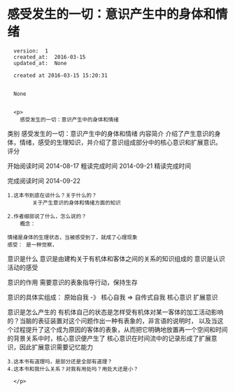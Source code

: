 
  # 感受发生的一切：意识产生中的身体和情绪

      version:  1
      created_at:  2016-03-15
      updated_at:  None

      created at 2016-03-15 15:20:31 


      None


      <p>
      	感受发生的一切：意识产生中的身体和情绪
类别
感受发生的一切：意识产生中的身体和情绪
内容简介
介绍了产生意识的身体，情绪，感受的生理知识，并介绍了意识组成部分中的核心意识和扩展意识。
评分

开始阅读时间
2014-08-17
粗读完成时间
2014-09-21
精读完成时间

完成阅读时间
2014-09-22


	1.这本书到底在谈什么？关于什么的？
			关于产生意识的身体和情绪方面的知识
		
	2.作者细部说了什么，怎么说的？ 
		概念： 

	情绪是身体的生理状态，当被感受到了，就成了心理现象 
	感受： 是一种觉察， 

意识是什么 
	意识是由建构关于有机体和客体之间的关系的知识组成的 
	意识是认识活动的感受 
	 
意识的作用 
	需要意识的表象指导行动，保持生存 
	 
	 
		 
意识的具体实组成： 
		原始自我 -》 核心自我 => 自传式自我 
	核心意识 
	扩展意识 
	 
意识是怎么产生的 
	有机体自己的状态是怎样受有机体对某一客体的加工活动影响的？当脑的表征装置对这个问题作出一种有表象的，非言语的说明时， 
以及当这个过程提升了这个成为原因的客体的表象，从而把它明确地放置再一个空间和时间的背景关系中时，核心意识便产生了 
	核心意识在时间流中的记录形成了扩展意识，因此扩展意识需要记忆能力 
	 

	 


	3.这本书有道理吗，是部分还是全部有道理？ 
	4.这本书和我什么关系？对我有用处吗？用处大还是小？ 

      </p>

  